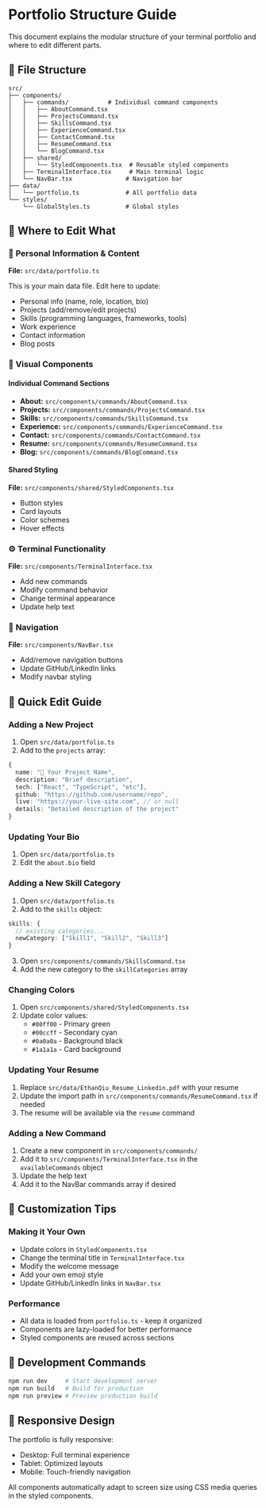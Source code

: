 # Portfolio Structure Guide

This document explains the modular structure of your terminal portfolio and where to edit different parts.

## 📁 File Structure

```
src/
├── components/
│   ├── commands/           # Individual command components
│   │   ├── AboutCommand.tsx
│   │   ├── ProjectsCommand.tsx
│   │   ├── SkillsCommand.tsx
│   │   ├── ExperienceCommand.tsx
│   │   ├── ContactCommand.tsx
│   │   ├── ResumeCommand.tsx
│   │   └── BlogCommand.tsx
│   ├── shared/
│   │   └── StyledComponents.tsx  # Reusable styled components
│   ├── TerminalInterface.tsx     # Main terminal logic
│   └── NavBar.tsx               # Navigation bar
├── data/
│   └── portfolio.ts             # All portfolio data
└── styles/
    └── GlobalStyles.ts          # Global styles
```

## 🎯 Where to Edit What

### 📝 **Personal Information & Content**
**File:** `src/data/portfolio.ts`

This is your main data file. Edit here to update:
- Personal info (name, role, location, bio)
- Projects (add/remove/edit projects)
- Skills (programming languages, frameworks, tools)
- Work experience
- Contact information
- Blog posts

### 🎨 **Visual Components**

#### Individual Command Sections
- **About:** `src/components/commands/AboutCommand.tsx`
- **Projects:** `src/components/commands/ProjectsCommand.tsx`
- **Skills:** `src/components/commands/SkillsCommand.tsx`
- **Experience:** `src/components/commands/ExperienceCommand.tsx`
- **Contact:** `src/components/commands/ContactCommand.tsx`
- **Resume:** `src/components/commands/ResumeCommand.tsx`
- **Blog:** `src/components/commands/BlogCommand.tsx`

#### Shared Styling
**File:** `src/components/shared/StyledComponents.tsx`
- Button styles
- Card layouts
- Color schemes
- Hover effects

### ⚙️ **Terminal Functionality**
**File:** `src/components/TerminalInterface.tsx`
- Add new commands
- Modify command behavior
- Change terminal appearance
- Update help text

### 🧭 **Navigation**
**File:** `src/components/NavBar.tsx`
- Add/remove navigation buttons
- Update GitHub/LinkedIn links
- Modify navbar styling

## 🚀 Quick Edit Guide

### Adding a New Project
1. Open `src/data/portfolio.ts`
2. Add to the `projects` array:
```typescript
{
  name: "🎯 Your Project Name",
  description: "Brief description",
  tech: ["React", "TypeScript", "etc"],
  github: "https://github.com/username/repo",
  live: "https://your-live-site.com", // or null
  details: "Detailed description of the project"
}
```

### Updating Your Bio
1. Open `src/data/portfolio.ts`
2. Edit the `about.bio` field

### Adding a New Skill Category
1. Open `src/data/portfolio.ts`
2. Add to the `skills` object:
```typescript
skills: {
  // existing categories...
  newCategory: ["Skill1", "Skill2", "Skill3"]
}
```
3. Open `src/components/commands/SkillsCommand.tsx`
4. Add the new category to the `skillCategories` array

### Changing Colors
1. Open `src/components/shared/StyledComponents.tsx`
2. Update color values:
   - `#00ff00` - Primary green
   - `#00ccff` - Secondary cyan
   - `#0a0a0a` - Background black
   - `#1a1a1a` - Card background

### Updating Your Resume
1. Replace `src/data/EthanQiu_Resume_Linkedin.pdf` with your resume
2. Update the import path in `src/components/commands/ResumeCommand.tsx` if needed
3. The resume will be available via the `resume` command

### Adding a New Command
1. Create a new component in `src/components/commands/`
2. Add it to `src/components/TerminalInterface.tsx` in the `availableCommands` object
3. Update the help text
4. Add it to the NavBar commands array if desired

## 🎨 Customization Tips

### Making it Your Own
- Update colors in `StyledComponents.tsx`
- Change the terminal title in `TerminalInterface.tsx`
- Modify the welcome message
- Add your own emoji style
- Update GitHub/LinkedIn links in `NavBar.tsx`

### Performance
- All data is loaded from `portfolio.ts` - keep it organized
- Components are lazy-loaded for better performance
- Styled components are reused across sections

## 🔧 Development Commands

```bash
npm run dev     # Start development server
npm run build   # Build for production
npm run preview # Preview production build
```

## 📱 Responsive Design

The portfolio is fully responsive:
- Desktop: Full terminal experience
- Tablet: Optimized layouts
- Mobile: Touch-friendly navigation

All components automatically adapt to screen size using CSS media queries in the styled components. 